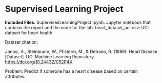 # Supervised Learning Project
**Included Files:**
SupervisedLearningProject.ipynb: Jupyter notebook that contains the report and the code for the lab.
heart_dataset_uci.csv: UCI dataset for heart health. 

Dataset citation:

Janosi, A., Steinbrunn, W., Pfisterer, M., & Detrano, R. (1989). Heart Disease [Dataset]. UCI Machine Learning Repository. https://doi.org/10.24432/C52P4X.

Problem: Predict if someone has a heart disease based on certain attributes. 
